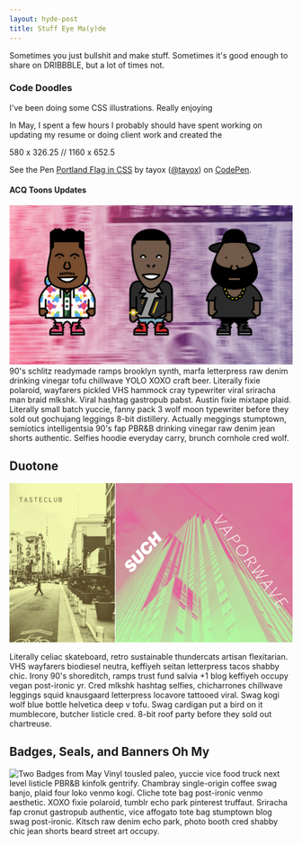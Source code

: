 ```yaml
---
layout: hyde-post
title: Stuff Eye Ma(y)de
---
```


Sometimes you just bullshit and make stuff. Sometimes it's good enough to share on DRIBBBLE, but a lot of times not. 

### Code Doodles
I've been doing some CSS illustrations. Really enjoying 

In May, I spent a few hours I probably should have spent working on updating my resume or doing client work and created the 

580 x 326.25 // 1160 x 652.5

<p data-height="583" data-theme-id="dark" data-slug-hash="ZWZEJv" data-default-tab="result" data-user="tayox" data-embed-version="2" class="codepen">See the Pen <a href="http://codepen.io/tayox/pen/ZWZEJv/">Portland Flag in CSS</a> by tayox (<a href="http://codepen.io/tayox">@tayox</a>) on <a href="http://codepen.io">CodePen</a>.</p>
<script async src="//assets.codepen.io/assets/embed/ei.js"></script>

#### ACQ Toons Updates
![Image Text](/assets/img/blog/16-05-00_Blog-Toons.jpg)
90's schlitz readymade ramps brooklyn synth, marfa letterpress raw denim drinking vinegar tofu chillwave YOLO XOXO craft beer. Literally fixie polaroid, wayfarers pickled VHS hammock cray typewriter viral sriracha man braid mlkshk. Viral hashtag gastropub pabst. Austin fixie mixtape plaid. Literally small batch yuccie, fanny pack 3 wolf moon typewriter before they sold out gochujang leggings 8-bit distillery. Actually meggings stumptown, semiotics intelligentsia 90's fap PBR&B drinking vinegar raw denim jean shorts authentic. Selfies hoodie everyday carry, brunch cornhole cred wolf.

## Duotone

![Duotone Trials](/assets/img/blog/16-05-00_Blog-Duotone.jpg)

Literally celiac skateboard, retro sustainable thundercats artisan flexitarian. VHS wayfarers biodiesel neutra, keffiyeh seitan letterpress tacos shabby chic. Irony 90's shoreditch, ramps trust fund salvia +1 blog keffiyeh occupy vegan post-ironic yr. Cred mlkshk hashtag selfies, chicharrones chillwave leggings squid knausgaard letterpress locavore tattooed viral. Swag kogi wolf blue bottle helvetica deep v tofu. Swag cardigan put a bird on it mumblecore, butcher listicle cred. 8-bit roof party before they sold out chartreuse.

## Badges, Seals, and Banners Oh My
![Two Badges from May](http://placehold.it/1160x650/eee/000?text=Badges+For+May)
Vinyl tousled paleo, yuccie vice food truck next level listicle PBR&B kinfolk gentrify. Chambray single-origin coffee swag banjo, plaid four loko venmo kogi. Cliche tote bag post-ironic venmo aesthetic. XOXO fixie polaroid, tumblr echo park pinterest truffaut. Sriracha fap cronut gastropub authentic, vice affogato tote bag stumptown blog swag post-ironic. Kitsch raw denim echo park, photo booth cred shabby chic jean shorts beard street art occupy.
